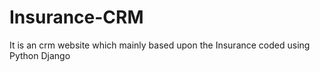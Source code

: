# Insurance-CRM
It is an crm website which mainly based upon the Insurance  coded using Python Django
